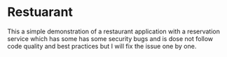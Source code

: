 # Restuarant
This a simple demonstration of a restaurant application with a reservation service which has some has some security bugs and is dose not follow code quality and best practices but I will fix the issue one by one. 
